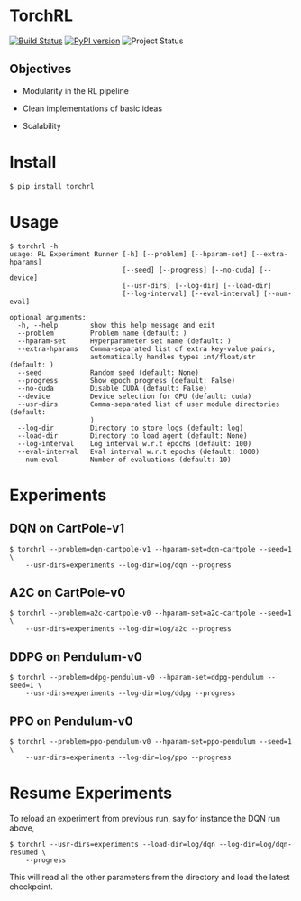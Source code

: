 # TorchRL

[![Build Status](https://travis-ci.org/activatedgeek/torchrl.svg?branch=master)](https://travis-ci.org/activatedgeek/torchrl)
[![PyPI version](https://badge.fury.io/py/torchrl.svg)](https://pypi.org/project/torchrl/)
![Project Status](https://img.shields.io/badge/status-stable-green.svg)


## Objectives

* Modularity in the RL pipeline

* Clean implementations of basic ideas

* Scalability

# Install

```
$ pip install torchrl
```

# Usage

```
$ torchrl -h
usage: RL Experiment Runner [-h] [--problem] [--hparam-set] [--extra-hparams]
                            [--seed] [--progress] [--no-cuda] [--device]
                            [--usr-dirs] [--log-dir] [--load-dir]
                            [--log-interval] [--eval-interval] [--num-eval]

optional arguments:
  -h, --help        show this help message and exit
  --problem         Problem name (default: )
  --hparam-set      Hyperparameter set name (default: )
  --extra-hparams   Comma-separated list of extra key-value pairs,
                    automatically handles types int/float/str (default: )
  --seed            Random seed (default: None)
  --progress        Show epoch progress (default: False)
  --no-cuda         Disable CUDA (default: False)
  --device          Device selection for GPU (default: cuda)
  --usr-dirs        Comma-separated list of user module directories (default:
                    )
  --log-dir         Directory to store logs (default: log)
  --load-dir        Directory to load agent (default: None)
  --log-interval    Log interval w.r.t epochs (default: 100)
  --eval-interval   Eval interval w.r.t epochs (default: 1000)
  --num-eval        Number of evaluations (default: 10)
```

# Experiments

## DQN on CartPole-v1

```
$ torchrl --problem=dqn-cartpole-v1 --hparam-set=dqn-cartpole --seed=1 \
    --usr-dirs=experiments --log-dir=log/dqn --progress
```


## A2C on CartPole-v0

```
$ torchrl --problem=a2c-cartpole-v0 --hparam-set=a2c-cartpole --seed=1 \
    --usr-dirs=experiments --log-dir=log/a2c --progress
```

## DDPG on Pendulum-v0


```
$ torchrl --problem=ddpg-pendulum-v0 --hparam-set=ddpg-pendulum --seed=1 \
    --usr-dirs=experiments --log-dir=log/ddpg --progress
```

## PPO on Pendulum-v0

```
$ torchrl --problem=ppo-pendulum-v0 --hparam-set=ppo-pendulum --seed=1 \
    --usr-dirs=experiments --log-dir=log/ppo --progress
```

# Resume Experiments

To reload an experiment from previous run, say for instance the DQN run
above,

```
$ torchrl --usr-dirs=experiments --load-dir=log/dqn --log-dir=log/dqn-resumed \
    --progress
```

This will read all the other parameters from the directory and load the latest
checkpoint.
